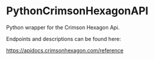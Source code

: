 # PythonCrimsonHexagonAPI
Python wrapper for the Crimson Hexagon Api. 

Endpoints and descriptions can be found here:


https://apidocs.crimsonhexagon.com/reference
